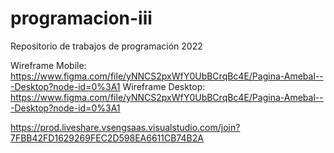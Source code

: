 # programacion-iii
Repositorio de trabajos de programación 2022

Wireframe Mobile: https://www.figma.com/file/yNNCS2pxWfY0UbBCrqBc4E/Pagina-Amebal---Desktop?node-id=0%3A1 
Wireframe Desktop: https://www.figma.com/file/yNNCS2pxWfY0UbBCrqBc4E/Pagina-Amebal---Desktop?node-id=0%3A1

https://prod.liveshare.vsengsaas.visualstudio.com/join?7FBB42FD1629269FEC2D598EA6611CB74B2A
